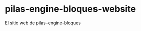 # pilas-engine-bloques-website
El sitio web de pilas-engine-bloques
















































































